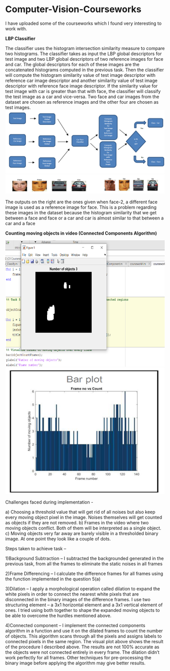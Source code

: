 # Computer-Vision-Courseworks
I have uploaded some of the courseworks which I found very interesting to work with.

<b>LBP Classifier</b>

The classifier uses the histogram intersection similarity measure to compare two histograms. The classifier takes as input the LBP global descriptors for test image and two LBP global descriptors of two reference images for face and car. The global descriptors for each of these images are the concatenated histograms computed in the previous task. Then the classifier will compute the histogram similarity value of test image descriptor with reference car image descriptor and another similarity value of test image descriptor with reference face image descriptor. If the similarity value for test image with car is greater than that with face, the classifier will classify the test image as a car and vice-versa. Two face and car images from the dataset are chosen as reference images and the other four are chosen as test images. 
<img src = 'CVCWScreenshot/LBPClassifier.png'/>
<img src = 'CVCWScreenshot/LBPClassifier2.png'/>

The outputs on the right are the ones given when face-2, a different face image is used as a reference image for face. This is a problem regarding these images in the dataset because the histogram similarity that we get between a face and face or a car and car is almost similar to that between a car and a face

<b>Counting moving objects in video (Connected Components Algorithm)</b> 

<img src = 'CVCWScreenshot/ObjCount1.png' height=400 width=700/>

<img src = 'CVCWScreenshot/ObjCount2.png' height=400 width=600/>

Challenges faced during implementation -

a) Choosing a threshold value that will get rid of all noises but also keep every moving object pixel in the image. Noises themselves will get counted as objects if they are not removed.
b) Frames in the video where two moving objects conflict. Both of them will be interpreted as a single object.
c) Moving objects very far away are barely visible in a thresholded binary image. At one point they look like a couple of dots.

Steps taken to achieve task –

1)Background Subtraction – I subtracted the backgrounded generated in the previous task, from all the frames to eliminate the static noises in all frames

2)Frame Differencing – I calculate the difference frames for all frames using the function implemented in the question 5(a)

3)Dilation – I apply a morphological operation called dilation to expand the white pixels in order to connect the nearest white pixels that are disconnected in the binary images of the difference frames. I use two structuring element – a 3x1 horizontal element and a 3x1 vertical element of ones. I tried using both together to shape the expanded moving objects to be able to overcome the hurdles mentioned above.

4)Connected component – I implement the connected components algorithm in a function and use it on the dilated frames to count the number of objects. This algorithm scans through all the pixels and assigns labels to connected pixels in the same region.
The visual plot above shows the result of the procedure I described above. The results are not 100% accurate as the objects were not connected entirely in every frame. The dilation didn’t work perfectly for all frames. Other techniques for pre-processing the binary image before applying the algorithm may give better results.
